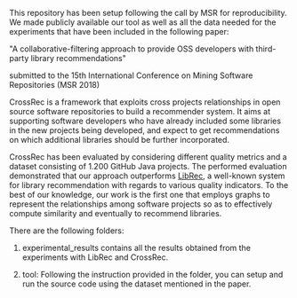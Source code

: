 This repository has been setup following the call by MSR for reproducibility. We made publicly available our tool as well as all the data needed for the experiments that have been included in the following paper:

"A collaborative-filtering approach to provide OSS developers with third-party library recommendations"

submitted to the 15th International Conference on Mining Software Repositories (MSR 2018)

CrossRec is a framework that exploits cross projects relationships in open source software repositories to build a recommender system. It aims at supporting software developers who have already included some libraries in the new projects being developed, and expect to get recommendations on which additional libraries should be further incorporated.

CrossRec has been evaluated by considering different quality metrics and a dataset consisting of 1.200 GitHub Java projects. The performed evaluation demonstrated that our approach outperforms [LibRec](http://ieeexplore.ieee.org/stamp/stamp.jsp?arnumber=6671293), a well-known system for library recommendation with regards to various quality indicators. To the best of our knowledge, our work is the first one that employs graphs to represent the relationships among software projects so as to effectively compute similarity and eventually to recommend libraries. 

There are the following folders:

1. experimental\_results contains all the results obtained from the experiments with LibRec and CrossRec.

2. tool: Following the instruction provided in the folder, you can setup and run the source code using the dataset mentioned in the paper.



